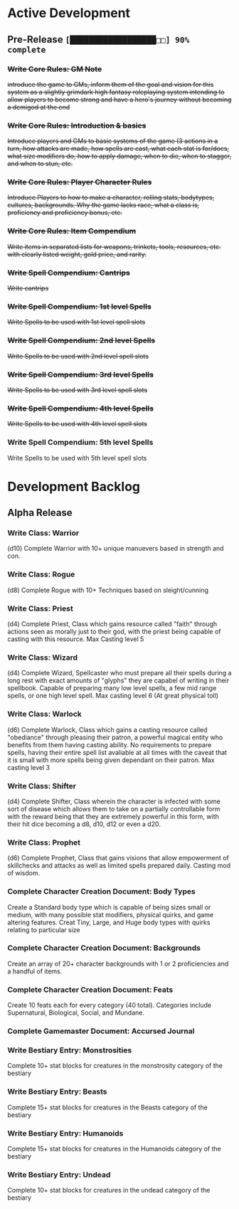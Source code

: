 # Active Development

## Pre-Release ```[██████████████████□□] 90% complete``` 

### ~~Write Core Rules: GM Note~~
~~introduce the game to GMs, inform them of the goal and vision for this system as
a slightly grimdark high fantasy roleplaying system intending to allow players
to become strong and have a hero's journey without becoming a demigod at the end~~

### ~~Write Core Rules: Introduction & basics~~
~~Introduce players and GMs to basic systems of the game (3 actions in a turn, 
how attacks are made, how spells are cast, what each stat is for/does, what
size modifiers do, how to apply damage, when to die, when to stagger, and when
to stun, etc.~~

### ~~Write Core Rules: Player Character Rules~~
~~Introduce Players to how to make a character, rolling stats, bodytypes,
cultures, backgrounds. Why the game lacks race, what a class is, proficiency
and proficiency bonus, etc.~~

### ~~Write Core Rules: Item Compendium~~
~~Write items in separated lists for weapons, trinkets, tools, resources, etc. 
with clearly listed weight, gold price, and rarity.~~

### ~~Write Spell Compendium: Cantrips~~
~~Write cantrips~~

### ~~Write Spell Compendium: 1st level Spells~~
~~Write Spells to be used with 1st level spell slots~~

### ~~Write Spell Compendium: 2nd level Spells~~
~~Write Spells to be used with 2nd level spell slots~~

### ~~Write Spell Compendium: 3rd level Spells~~
~~Write Spells to be used with 3rd level spell slots~~

### ~~Write Spell Compendium: 4th level Spells~~
~~Write Spells to be used with 4th level spell slots~~

### Write Spell Compendium: 5th level Spells
Write Spells to be used with 5th level spell slots


# Development Backlog

## Alpha Release

### Write Class: Warrior 
(d10) Complete Warrior with 10+ unique manuevers based in strength and con.

### Write Class: Rogue
(d8) Complete Rogue with 10+ Techniques based on sleight/cunning

### Write Class: Priest
(d4) Complete Priest, Class which gains resource called "faith" through actions 
seen as morally just to their god, with the priest being capable of casting with
this resource. Max Casting level 5

### Write Class: Wizard
(d4) Complete Wizard, Spellcaster who must prepare all their spells during a 
long rest with exact amounts of "glyphs" they are capabel of writing in their
spellbook. Capable of preparing many low level spells, a few mid range spells,
or one high level spell. Max casting level 6 (At great physical toll)

### Write Class: Warlock
(d6) Complete Warlock, Class which gains a casting resource called "obediance"
through pleasing their patron, a powerful magical entity who benefits from them 
having casting ability. No requirements to prepare spells, having
their entire spell list avaliable at all times with the caveat that it is small
with more spells being given dependant on their patron. Max casting level 3

### Write Class: Shifter
(d4) Complete Shifter, Class wherein the character is infected with some sort of
disease which allows them to take on a partially controllable form with the
reward being that they are extremely powerful in this form, with their hit dice
becoming a d8, d10, d12 or even a d20.

### Write Class: Prophet
(d6) Complete Prophet, Class that gains visions that allow empowerment of 
skillchecks and attacks as well as limited spells prepared daily. Casting mod
of wisdom.

### Complete Character Creation Document: Body Types
Create a Standard body type which is capable of being sizes small or medium, 
with many possible stat modifiers, physical quirks, and game altering features. 
Creat Tiny, Large, and Huge body types with quirks relating to particular size

### Complete Character Creation Document: Backgrounds
Create an array of 20+ character backgrounds with 1 or 2 proficiencies and a 
handful of items.

### Complete Character Creation Document: Feats
Create 10 feats each for every category (40 total). Categories include 
Supernatural, Biological, Social, and Mundane.  

### Complete Gamemaster Document: Accursed Journal

### Write Bestiary Entry: Monstrosities
Complete 10+ stat blocks for creatures in the monstrosity category of the 
bestiary

### Write Bestiary Entry: Beasts
Complete 15+ stat blocks for creatures in the Beasts category of the 
bestiary

### Write Bestiary Entry: Humanoids
Complete 15+ stat blocks for creatures in the Humanoids category of the 
bestiary

### Write Bestiary Entry: Undead
Complete 10+ stat blocks for creatures in the undead category of the 
bestiary